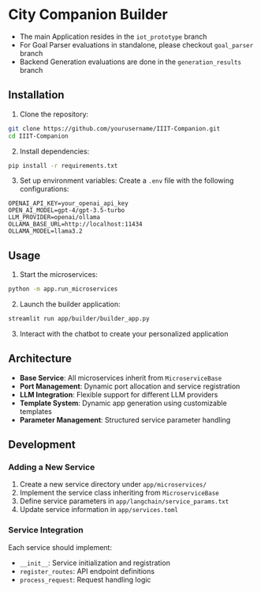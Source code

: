 # City Companion Builder
- The main Application resides in the `iot_prototype` branch
- For Goal Parser evaluations in standalone, please checkout `goal_parser` branch
- Backend Generation evaluations are done in the `generation_results` branch
## Installation

1. Clone the repository:

```bash
git clone https://github.com/yourusername/IIIT-Companion.git
cd IIIT-Companion
```

2. Install dependencies:

```bash
pip install -r requirements.txt
```

3. Set up environment variables:
Create a `.env` file with the following configurations:

```env
OPENAI_API_KEY=your_openai_api_key
OPEN_AI_MODEL=gpt-4/gpt-3.5-turbo
LLM_PROVIDER=openai/ollama
OLLAMA_BASE_URL=http://localhost:11434
OLLAMA_MODEL=llama3.2
```

## Usage

1. Start the microservices:

```bash
python -m app.run_microservices
```

2. Launch the builder application:

```bash
streamlit run app/builder/builder_app.py
```

3. Interact with the chatbot to create your personalized application

## Architecture

- **Base Service**: All microservices inherit from `MicroserviceBase`
- **Port Management**: Dynamic port allocation and service registration
- **LLM Integration**: Flexible support for different LLM providers
- **Template System**: Dynamic app generation using customizable templates
- **Parameter Management**: Structured service parameter handling

## Development

### Adding a New Service

1. Create a new service directory under `app/microservices/`
2. Implement the service class inheriting from `MicroserviceBase`
3. Define service parameters in `app/langchain/service_params.txt`
4. Update service information in `app/services.toml`

### Service Integration

Each service should implement:
- `__init__`: Service initialization and registration
- `register_routes`: API endpoint definitions
- `process_request`: Request handling logic

